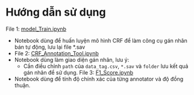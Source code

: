 # Hướng dẫn sử dụng
File 1: [model_Train.ipynb](https://github.com/tedhwang007/Corpus-Linguistics/blob/main/Annotation%20Tool/model_Train.ipynb)
- Notebook dùng để huấn luyện mô hình CRF để làm công cụ gán nhãn bán tự động, lưu lại file *.sav
- File 2: [CRF_Annotation_Tool.ipynb](https://github.com/tedhwang007/Corpus-Linguistics/blob/main/Annotation%20Tool/CRF_Annotation_Tool.ipynb)
- Notebook dùng làm giao diện gán nhãn, lưu ý:
  - Cần điều chỉnh ```path``` của ```data_tag.csv```,  ```*.sav```  và ```folder``` lưu kết quả gán nhãn để sử dụng.
File 3: [F1_Score.ipynb](https://github.com/tedhwang007/Corpus-Linguistics/blob/main/Annotation%20Tool/F1_Score.ipynb)
- Notebook dùng để tính độ chính xác của từng annotator và độ đồng thuận.

